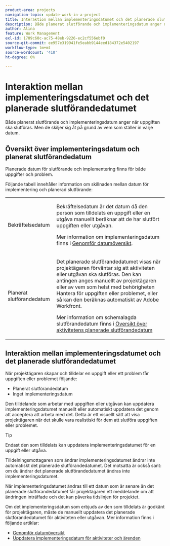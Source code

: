 ```yaml
---
product-area: projects
navigation-topic: update-work-in-a-project
title: Interaktion mellan implementeringsdatumet och det planerade slutförandedatumet
description: Både planerat slutförande och implementeringsdatum anger när uppgiften ska slutföras. Men de skiljer sig åt på grund av vem som ställer in varje datum.
author: Alina
feature: Work Management
exl-id: 1709c60c-ac75-48eb-9226-ec2cf556ebf0
source-git-commit: ee957e319941fe5eabb9144eed184372e5402197
workflow-type: tm+mt
source-wordcount: '410'
ht-degree: 0%

---
```


# Interaktion mellan implementeringsdatumet och det planerade slutförandedatumet

<!--
this article has mostly information that is repeated from the articles linked from here. I left it in here for searchability's sake.
-->

Både planerat slutförande och implementeringsdatum anger när uppgiften ska slutföras. Men de skiljer sig åt på grund av vem som ställer in varje datum.

## Översikt över implementeringsdatum och planerat slutförandedatum

Planerade datum för slutförande och implementering finns för både uppgifter och problem.

Följande tabell innehåller information om skillnaden mellan datum för implementering och planerad slutförande:

<table style="table-layout:auto"> 
 <col> 
 <col> 
 <tbody> 
  <tr> 
   <td role="rowheader">Bekräftelsedatum</td> 
   <td> <p>Bekräftelsedatum är det datum då den person som tilldelats en uppgift eller en utgåva manuellt beräknar att de har slutfört uppgiften eller utgåvan.</p> <p>Mer information om implementeringsdatum finns i <a href="../../../manage-work/projects/updating-work-in-a-project/overview-of-commit-dates.md" class="MCXref xref">Genomför datumöversikt</a>.</p> </td> 
  </tr> 
  <tr> 
   <td role="rowheader">Planerat slutförandedatum</td> 
   <td> <p>Det planerade slutförandedatumet visas när projektägaren förväntar sig att aktiviteten eller utgåvan ska slutföras. Den kan antingen anges manuellt av projektägaren eller av vem som helst med behörigheten Hantera för uppgiften eller problemet, eller så kan den beräknas automatiskt av Adobe Workfront.</p> <p>Mer information om schemalagda slutförandedatum finns i <a href="../../../manage-work/tasks/task-information/task-planned-completion-date.md" class="MCXref xref">Översikt över aktivitetens planerade slutförandedatum</a></p> </td> 
  </tr> 
 </tbody> 
</table>

## Interaktion mellan implementeringsdatumet och det planerade slutförandedatumet

När projektägaren skapar och tilldelar en uppgift eller ett problem får uppgiften eller problemet följande:

* Planerat slutförandedatum
* Inget implementeringsdatum

Den tilldelande som arbetar med uppgiften eller utgåvan kan uppdatera implementeringsdatumet manuellt eller automatiskt uppdatera det genom att acceptera att arbeta med det. Detta är ett visuellt sätt att visa projektägaren när det skulle vara realistiskt för dem att slutföra uppgiften eller problemet.

>[!TIP]
>
>Endast den som tilldelats kan uppdatera implementeringsdatumet för en uppgift eller utgåva.

Tilldelningsmottagaren som ändrar implementeringsdatumet ändrar inte automatiskt det planerade slutförandedatumet. Det motsatta är också sant: om du ändrar det planerade slutförandedatumet ändras inte implementeringsdatumet.

När implementeringsdatumet ändras till ett datum som är senare än det planerade slutförandedatumet får projektägaren ett meddelande om att ändringen inträffade och det kan påverka tidslinjen för projektet.

Om det implementeringsdatum som erbjuds av den som tilldelats är godkänt för projektägaren, måste de manuellt uppdatera det planerade slutförandedatumet för aktiviteten eller utgåvan. Mer information finns i följande artiklar:

* [Genomför datumöversikt](../../../manage-work/projects/updating-work-in-a-project/overview-of-commit-dates.md)
* [Uppdatera implementeringsdatum för aktiviteter och ärenden](../../../manage-work/projects/updating-work-in-a-project/update-commit-date-on-tasks-and-issues.md)

